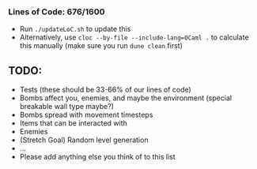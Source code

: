 ### Lines of Code: 676/1600

- Run `./updateLoC.sh` to update this
- Alternatively, use `cloc --by-file --include-lang=OCaml .` to calculate this manually (make sure you run `dune clean` first)

## TODO:

- Tests (these should be 33-66% of our lines of code)
- Bombs affect you, enemies, and maybe the environment (special breakable wall type maybe?)
- Bombs spread with movement timesteps
- Items that can be interacted with
- Enemies
- (Stretch Goal) Random level generation
- ...
- Please add anything else you think of to this list
